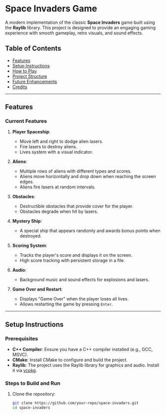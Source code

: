 # Space Invaders Game

A modern implementation of the classic **Space Invaders** game built using the **Raylib** library. This project is designed to provide an engaging gaming experience with smooth gameplay, retro visuals, and sound effects.

## Table of Contents
- [Features](#features)
- [Setup Instructions](#setup-instructions)
- [How to Play](#how-to-play)
- [Project Structure](#project-structure)
- [Future Enhancements](#future-enhancements)
- [Credits](#credits)

---

## Features

### Current Features
1. **Player Spaceship**:
   - Move left and right to dodge alien lasers.
   - Fire lasers to destroy aliens.
   - Lives system with a visual indicator.

2. **Aliens**:
   - Multiple rows of aliens with different types and scores.
   - Aliens move horizontally and drop down when reaching the screen edges.
   - Aliens fire lasers at random intervals.

3. **Obstacles**:
   - Destructible obstacles that provide cover for the player.
   - Obstacles degrade when hit by lasers.

4. **Mystery Ship**:
   - A special ship that appears randomly and awards bonus points when destroyed.

5. **Scoring System**:
   - Tracks the player's score and displays it on the screen.
   - High score tracking with persistent storage in a file.

6. **Audio**:
   - Background music and sound effects for explosions and lasers.

7. **Game Over and Restart**:
   - Displays "Game Over" when the player loses all lives.
   - Allows restarting the game by pressing `Enter`.

---

## Setup Instructions

### Prerequisites
- **C++ Compiler**: Ensure you have a C++ compiler installed (e.g., GCC, MSVC).
- **CMake**: Install CMake to configure and build the project.
- **Raylib**: The project uses the Raylib library for graphics and audio. Install it via [vcpkg](https://github.com/microsoft/vcpkg).

### Steps to Build and Run
1. Clone the repository:
   ```bash
   git clone https://github.com/your-repo/space-invaders.git
   cd space-invaders
